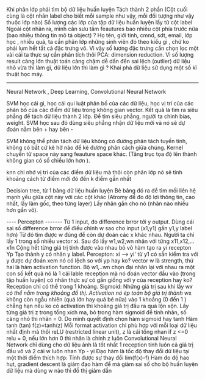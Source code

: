 Khi phân lớp phải tìm bộ dữ liệu huấn luyện
Tách thành 2 phần (Cột cuối cùng là cột nhãn label cho biết mỗi sample như vậy, mỗi đối tượng như vậy thuộc lớp nào)
Số lượng các lớp của tập dữ liệu huấn luyện lấy từ cột label
Ngoài cột nhãn ra, mình cần sưu tầm feautures bao nhiêu cột phía trước nữa (bao nhiêu thông tin mô tả object) ?
Họ tên, giới tính, cmnd, sdt, email, lớp học , nhiều quá, ta cần phân lớp những sinh viên đó theo kiểu gì , chứ ko phải lụm hết tất cả đặc 
 trưng vô. Vì vậy số lượng đặc trưng cần chọn lọc một vài cái ta thực sự cần phân tích thôi
PCA: dimension reduction. Vì số lượng result càng lớn thuật toán càng chậm dễ dấn đến sai lệch (outlier)
dữ liệu nhỏ vừa thì làm gì, dữ liệu lớn thì làm gì ?
Khai phá dữ liệu sử dụng một số kĩ thuật học máy.

------------------------------------------------------------------
Neural Network , Deep Learning, Convolutional Neural Network

SVM học cái gì, học cái qui luật phân bố của các dữ liệu, học vị trí của các phân bố của các điểm dữ liệu trong không gian vector. Kết quả 
là tìm ra siêu phẳng để tách dữ liệu thành 2 lớp.
Để tìm siêu phẳng, người ta  chỉnh bias, weight. SVM học sau đó dùng siêu phẳng nhận dữ liệu mới và nó sẽ dự đoán nằm bên + hay bên -

SVM không thể phân tách dữ liệu không có đường phân tách tuyến tính, không có bất cứ kẻ hở nào để kẻ đường phân cách giữa chúng.
Kernel chuyển từ  space này sang feauture space khác. (Tăng trục tọa độ lên thành không gian có số chiều lớn hơn ).

knn chỉ nhớ vị trí của các điểm dữ liệu mà thôi
còn phân lớp nó sẽ tính khoảng cách từ điểm mới đó đến k điểm gần nhất

Decision tree, từ 1 bảng dữ liệu huấn luyện
Bẻ bảng đó ra để tìm mối liên hệ mạnh yếu giữa cột này với các cột khác (Atromy để đo độ lợi thông tin, cao nhất, lấy làm gốc, theo từng layer)
Lấy nhãn gắn cho nó (nhãn nào nhiều hơn gắn vô).


---- Percepton -------
Từ 1 input, đo difference brror tới y output. Dùng cái sai số difference brror để điều chỉnh w sao cho input (x1,y1) gần y1,y label hơn)
Từ đó tìm được w đúng để còn dự đoán các x khác nhau. Người ta chỉ lấy 1 trong số nhiều vector xi. Sau đó lấy w1,w2,wn nhân với từng x11,x12,... x1n
Cộng hết từng giá trị tính được vào nhau bỏ vô hàm tạo ra yi recepton Yp 
Tạo thành y có nhãn y label. Percepton: xi  --> yi'
từ y1 có sẵn kiểm tra với y được dự đoán xem nó có lệch so với yp hay ko?
vector w là strength, thứ hai là hàm activation function. 
Bộ w1,..wn chọn đại nhân lại với nhau ra một con số kết quả nó là 1 cái lable reception mà nó đoán vector đầu vào (trong tập huấn luyện) có nhãn thực sự có gần giống với y của reception hay ko?
Reception chỉ có thể trong 1 khoảng.
Sigmoid: Những giá trị sau khi lấy w*x có thể nằm trong khoảng đồ thị.
Activation nó ép toàn bộ giá trị thành w*x không còn ngẫu nhiên (quá lớn hay quá bé nữa) vào 1 khoảng (0 đến 1 ) chẳng hạn 
nếu ko có activation thì khoảng giá trị đầu ra quá lộn xộn.
Lấy từng giá trị z trong tổng xích ma, bỏ trong hàm sigmoid để tính nhãn, số càng nhỏ thì nhãn  = 0.
Do mình quyết định chọn hàm sigmoid hay tanh
Hàm tanh (tan) f(z)=tanh(z)
Mỗi format activation chỉ phù hợp với mỗi loại dữ liệu nhất định mà thôi
reLU (restricted linear unit), z là cái tổng nhan 
if z <=0 relu = 0, nếu lớn hơn 0 thì nhãn là chính z luôn
Convolutional Neural Network chỉ dùng cho dữ liệu ảnh là tốt nhất
1 reception tính luôn cả giá trị đầu vô và 2 cái w luôn nhan
Yp - yi
Đạo hàm là tốc độ thay đổi dữ liệu tại một thời điểm thích hợp: Tính được sự thay đổi lim(f(x)-f)
Hàm đo độ hao hụt, gradient descent là giảm đạo hàm để mà giảm sai số cho bộ huấn luyện dữ liệu mà dùng w nào thì đồ thị giảm dần
